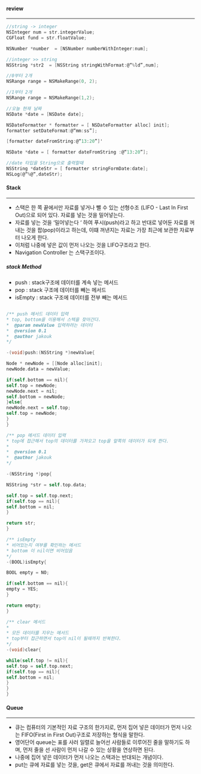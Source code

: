 #### review
***

```objective-c
//string -> integer
NSInteger num = str.integerValue;
CGFloat fund = str.floatValue;

NSNumber *number  = [NSNumber numberWithInteger:num];

//integer >> string
NSString *str2  = [NSString stringWithFormat:@“%ld”,num];

//0부터 2개
NSRange range = NSMakeRange(0, 2);

//1부터 2개
NSRange range = NSMakeRange(1,2);

//오늘 현재 날짜
NSDate *date = [NSDate date];

NSDateFormatter * formatter = [ NSDateFormatter alloc] init];
formatter setDateFormat:@“mm:ss”];

[formatter dateFromString:@“13:20”]'

NSDate *date = [ formatter dateFromString :@“13:20”];

//date 타입을 String으로 출력할때
NSString *dateStr = [ formatter stringFormDate:date];
NSLog(@“%@“,dateStr);
```

#### Stack
***
- 스택은 한 쪽 끝에서만 자료를 넣거나 뺄 수 있는 선형수조 (LIFO - Last In First Out)으로 되어 있다. 자료를 넣는 것을 밀어넣는다.
- 자료를 넣는 것을 ‘밀어넣는다 ‘ 하여 푸시(push)라고 하고 반대로 넣어둔 자료를 꺼내는 것을 팝(pop)이라고 하는데, 이떄 꺼낸지는 자료는 가장 최근에 보관한 자료부터 나오게 한다.
- 이처럼 나중에 넣은 값이 먼저 나오는 것을 LIFO구조라고 한다.
- Navigation Controller 는 스택구조이다.

##### stack Method

- push : stack구조에 데이터를 계속 넣는 메서드
- pop : stack 구조에 데이터를 빼는 메서드
- isEmpty : stack 구조에 데이터를 전부 빼는 메서드



```objective-c

/** push 메서드 데이터 입력
* top, bottom을 이용해서 스텍을 찾아간다.
*  @param newValue 입력하려는 데이터
*  @version 0.1
*  @author jakouk
*/

-(void)push:(NSString *)newValue{

Node * newNode = [[Node alloc]init];
newNode.data = newValue;

if(self.bottom == nil){
self.top = newNode;
newNode.next = nil;
self.bottom = newNode;
}else{
newNode.next = self.top;
self.top = newNode;
}
}

/** pop 메서드 데이터 입력
* top에 접근해서 top의 데이터를 가져오고 top을 앞쪽의 데이터가 되게 한다.
*
*  @version 0.1
*  @author jakouk
*/

-(NSString *)pop{

NSString *str = self.top.data;

self.top = self.top.next;
if(self.top == nil){
self.bottom = nil;
}

return str;
}

/** isEmpty
* 비어있는지 여부를 확인하는 메서드
* bottom 이 nil이면 비어있음
*/
-(BOOL)isEmpty{

BOOL empty = NO;

if(self.bottom == nil){
empty = YES;
}

return empty;
}

/** clear 메서드
*
* 모든 데이터를 지우는 메서드
* top부터 접근하면서 top이 nil이 될때까지 반복한다.
*/
-(void)clear{

while(self.top != nil){
self.top = self.top.next;
if(self.top == nil){
self.bottom = nil;
}
}
}

```

#### Queue
***
- 큐는 컴퓨터의 기본적인 자료 구조의 한가지로, 먼저 집어 넣은 데이터가 먼저 나오는 FIFO(First in First Out)구조로 저장하는 형식을 말한다.
- 영어단어 queue는 표를 사러 일렬로 늘어선 사람들로 이루어진 줄을 말하기도 하며, 먼저 줄을 선 사람이 먼저 나갈 수 있는 상황을 연상하면 된다.
- 나중에 집어 넣은 데이터가 먼저 나오는 스택과는 반대되는 개념이다.
- put는 큐에 자료를 넣는 것을, get은 큐에서 자료를 꺼내는 것을 의미한다.
